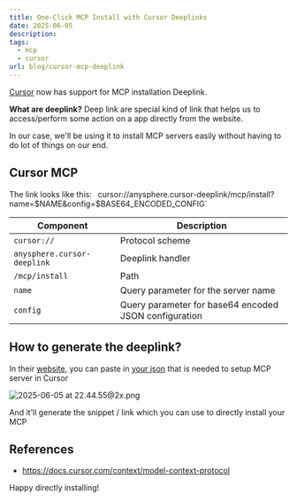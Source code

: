 ```yaml
---
title: One-Click MCP Install with Cursor Deeplinks
date: 2025-06-05
description: 
tags:
  - mcp
  - cursor
url: blog/cursor-mcp-deeplink
---
```

[Cursor](https://cursor.com) now has support for MCP installation Deeplink. 

**What are deeplink?**
Deep link are special kind of link that helps us to access/perform some action on a app directly from the website.

In our case, we'll be using it to install MCP servers easily without having to do lot of things on our end.

## Cursor MCP

The link looks like this:
`
`cursor://anysphere.cursor-deeplink/mcp/install?name=$NAME&config=$BASE64_ENCODED_CONFIG`

| Component                   | Description                                           |
| --------------------------- | ----------------------------------------------------- |
| `cursor://`                 | Protocol scheme                                       |
| `anysphere.cursor-deeplink` | Deeplink handler                                      |
| `/mcp/install`              | Path                                                  |
| `name`                      | Query parameter for the server name                   |
| `config`                    | Query parameter for base64 encoded JSON configuration |

## How to generate the deeplink?
In their [website](https://docs.cursor.com/deeplinks#generate-install-link), you can paste in [your json](https://docs.cursor.com/context/model-context-protocol#manual-configuration) that is needed to setup MCP server in Cursor

![2025-06-05 at 22.44.55@2x.png](https://images.nesin.io/f_auto,q_auto/qblog/AIEngineerGuide/images/2025-06/2025-06-05-at-22.44.55-at-2x.png)

And it'll generate the snippet / link which you can use to directly install your MCP
## References
- https://docs.cursor.com/context/model-context-protocol

Happy directly installing!
